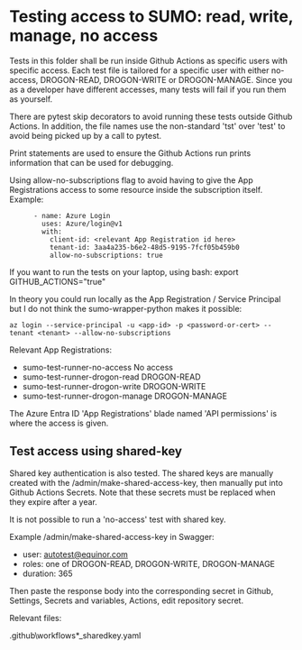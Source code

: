 # Testing access to SUMO: read, write, manage, no access

Tests in this folder shall be run inside Github Actions as specific 
users with specific access. Each test file is tailored for a specific 
user with either no-access, DROGON-READ, DROGON-WRITE or DROGON-MANAGE.
Since you as a developer have different accesses, many tests will fail
if you run them as yourself. 

There are pytest skip decorators to avoid running these tests
outside Github Actions. 
In addition, the file names use the non-standard 'tst' over 'test' to avoid being picked 
up by a call to pytest. 

Print statements are used to ensure the Github Actions run prints 
information that can be used for debugging. 

Using allow-no-subscriptions flag to avoid having to give the App Registrations access to some resource inside the subscription itself. Example: 
```
      - name: Azure Login
        uses: Azure/login@v1
        with:
          client-id: <relevant App Registration id here>
          tenant-id: 3aa4a235-b6e2-48d5-9195-7fcf05b459b0
          allow-no-subscriptions: true
```

If you want to run the tests on your laptop, using bash:
export GITHUB_ACTIONS="true"

In theory you could run locally as the App Registration / Service Principal but I 
do not think the sumo-wrapper-python makes it possible:
```
az login --service-principal -u <app-id> -p <password-or-cert> --tenant <tenant> --allow-no-subscriptions
```

Relevant App Registrations:

* sumo-test-runner-no-access No access
* sumo-test-runner-drogon-read DROGON-READ
* sumo-test-runner-drogon-write DROGON-WRITE
* sumo-test-runner-drogon-manage DROGON-MANAGE

The Azure Entra ID 'App Registrations' blade named 'API permissions' is where the access is 
given. 

## Test access using shared-key

Shared key authentication is also tested. The shared keys are manually created with the /admin/make-shared-access-key, then manually put into Github Actions Secrets. Note that these secrets must be replaced when they expire after a year. 

It is not possible to run a 'no-access' test with shared key. 

Example /admin/make-shared-access-key in Swagger:

* user: autotest@equinor.com
* roles: one of DROGON-READ, DROGON-WRITE, DROGON-MANAGE
* duration: 365

Then paste the response body into the corresponding secret in Github, Settings, Secrets and variables, Actions, edit repository secret. 

Relevant files:

.github\workflows\*_sharedkey.yaml
